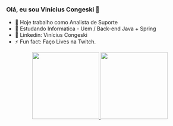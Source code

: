 ### Olá, eu sou Vinícius Congeski 👋


- 🔭 Hoje trabalho como Analista de Suporte
- 🌱 Estudando Informatica - Uem / Back-end Java + Spring
- 💬 Linkedin: Vinícius Congeski
- ⚡ Fun fact: Faço Lives na Twitch.

<div align="center">
  <a href="https://github.com/Congeski">
  <img height="180em" src="https://github-readme-stats.vercel.app/api?username=Congeski&show_icons=true&theme=dark&include_all_commits=true&count_private=true"/>
  <img height="180em" src="https://github-readme-stats.vercel.app/api/top-langs/?username=Congeski&layout=compact&langs_count=7&theme=dark"/>
</div>
